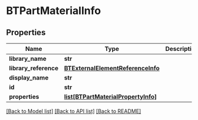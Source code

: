 # BTPartMaterialInfo

## Properties
Name | Type | Description | Notes
------------ | ------------- | ------------- | -------------
**library_name** | **str** |  | [optional] 
**library_reference** | [**BTExternalElementReferenceInfo**](BTExternalElementReferenceInfo.md) |  | [optional] 
**display_name** | **str** |  | [optional] 
**id** | **str** |  | [optional] 
**properties** | [**list[BTPartMaterialPropertyInfo]**](BTPartMaterialPropertyInfo.md) |  | [optional] 

[[Back to Model list]](../README.md#documentation-for-models) [[Back to API list]](../README.md#documentation-for-api-endpoints) [[Back to README]](../README.md)


